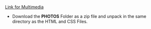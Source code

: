 [Link for Multimedia](https://drive.google.com/drive/folders/1Xo1dQz_zr1nPoyfQUQSw8hlaPcc3NNKL?usp=drive_link)

- Download the **PHOTOS** Folder as a zip file and unpack in the same directory as the HTML and CSS Files.
